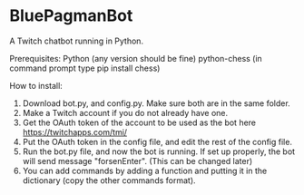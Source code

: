 # BluePagmanBot
A Twitch chatbot running in Python. 

Prerequisites: 
Python (any version should be fine)
python-chess (in command prompt type pip install chess)

How to install: 

1. Download bot.py, and config.py. Make sure both are in the same folder.
2. Make a Twitch account if you do not already have one.
3. Get the OAuth token of the account to be used as the bot here https://twitchapps.com/tmi/
4. Put the OAuth token in the config file, and edit the rest of the config file.
5. Run the bot.py file, and now the bot is running. If set up properly, the bot will send message "forsenEnter". (This can be changed later)
6. You can add commands by adding a function and putting it in the dictionary (copy the other commands format).
